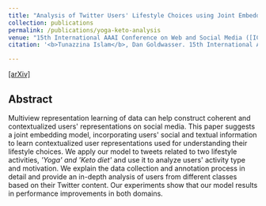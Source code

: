 ```yaml
---
title: "Analysis of Twitter Users' Lifestyle Choices using Joint Embedding Model"
collection: publications
permalink: /publications/yoga-keto-analysis
venue: "15th International AAAI Conference on Web and Social Media ([ICWSM-2021](https://www.icwsm.org/2021/index.html))"
citation: '<b>Tunazzina Islam</b>, Dan Goldwasser. 15th International AAAI Conference on Web and Social Media (ICWSM-2021) (To appear)'

--- 
```

[[arXiv]](https://arxiv.org/pdf/2104.03189.pdf) 

## Abstract
Multiview representation learning of data can help construct coherent and contextualized users' representations on social media. This paper suggests a joint embedding model, incorporating users' social and textual information to learn contextualized user representations used for understanding their lifestyle choices. We apply our model to tweets related to two lifestyle activities, _'Yoga' and 'Keto diet'_ and use it to analyze users' activity type and motivation. We explain the data collection and annotation process in detail and provide an in-depth analysis of users from different classes based on their Twitter content. Our experiments show that our model results in performance improvements in both domains. 
